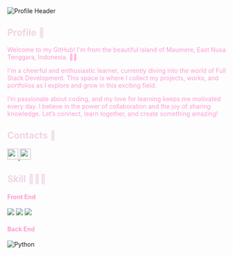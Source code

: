 <img src="profile_banner.png" alt="Profile Header">

<h2 style="color: #F1D4E5">Profile 🦑</h2>

<p style="color: #FF9BD2">
    Welcome to my GitHub! I'm from the beautiful island of Maumere, East Nusa Tenggara, Indonesia. 🌴✨
<p style="color: #FF9BD2">
    I'm a cheerful and enthusiastic learner, currently diving into the world of Full Stack Development. This space is where I collect my projects, works, and portfolios as I explore and grow in this exciting field.
</p>
<p style="color: #FF9BD2">
    I’m passionate about coding, and my love for learning keeps me motivated every day. I believe in the power of collaboration and the joy of sharing knowledge. Let’s connect, learn together, and create something amazing!
</p>

<h2 style="color: #F1D4E5">Contacts 📱</h2>
<p>
    <a href="https://www.linkedin.com/in/evania-joycelin-437714153/">
        <img src="https://img.shields.io/badge/linkedin-%230077B5.svg?&style=for-the-badge&logo=linkedin&logoColor=white" height=25>
    </a> 
    <a href="https://www.instagram.com/evaniajoycelin/">
        <img src="https://img.shields.io/badge/instagram-%23E4405F.svg?&style=for-the-badge&logo=instagram&logoColor=white" height=25>
    </a> 
</p>

<h2 style="color: #F1D4E5">Skill 🧘🏻‍♀️</h2>

<h4 style="color: #FF9BD2">Front End</h2>
<img src="https://img.shields.io/badge/HTML5-E34F26?style=for-the-badge&logo=html5&logoColor=white"> <img  src="https://img.shields.io/badge/CSS3-1572B6?style=for-the-badge&logo=css3&logoColor=white"> <img  src="https://img.shields.io/badge/JavaScript-F7DF1E?style=for-the-badge&logo=javascript&logoColor=black"> 

<h4 style="color: #FF9BD2">Back End</h2>
<img alt="Python" src="https://img.shields.io/badge/python%20-%2314354C.svg?&style=for-the-badge&logo=python&logoColor=white"/> 